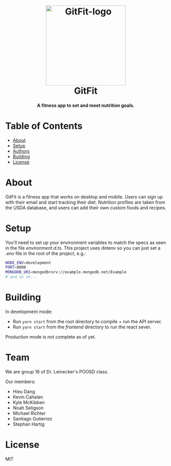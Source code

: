 
<h1 align="center">
    <img src="https://cdn.discordapp.com/attachments/944980484591591474/948288670266437662/thirdLogo.png" alt="GitFit-logo" width="250px"/>
    <br/>
    GitFit
</h1>

<h4 align="center">
    A fitness app to set and meet nutrition goals.
</h4>


# Table of Contents

- [About](#about)
- [Setup](#setup)
- [Authors](#authors)
- [Building](#building)
- [License](#license)


# About

GitFit is a fitness app that works on desktop and mobile. Users can sign up with their email and start tracking their diet. Nutrition profiles are taken from the USDA database, and users can add their own custom foods and recipes.


# Setup

You'll need to set up your environment variables to match the specs as seen in the file *environment.d.ts*. This project uses dotenv so you can just set a *.env* file in the root of the project, e.g.:

```sh
NODE_ENV=development
PORT=8080
MONGODB_URI=mongodb+srv://example.mongodb.net/Example
# and so on...
```


# Building

In development mode:
- Run `yarn start` from the root directory to compile + run the API server.
- Run `yarn start` from the *frontend* directory to run the react sever.

Production mode is not complete as of yet.


# Team

We are group 16 of Dr. Leinecker's POOSD class.

Our members:
- Hieu Dang
- Kevin Cahalan
- Kyle McKibben
- Noah Seligson
- Michael Richter
- Santiago Gutierrez
- Stephan Hartig


# License
MIT

